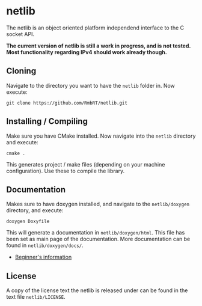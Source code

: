 # netlib

The netlib is an object oriented platform independend interface to the C socket API.

**The current version of netlib is still a work in progress, and is not tested. Most functionality regarding IPv4 should work already though.**

## Cloning

Navigate to the directory you want to have the ```netlib``` folder in. Now execute:

```git clone https://github.com/RmbRT/netlib.git```

## Installing / Compiling

Make sure you have CMake installed. Now navigate into the ```netlib``` directory and execute:

```cmake .```

This generates project / make files (depending on your machine configuration). Use these to compile the library.

## Documentation

Makes sure to have doxygen installed, and navigate to the ```netlib/doxygen``` directory, and execute:

```doxygen Doxyfile```

This will generate a documentation in ```netlib/doxygen/html```. This file has been set as main page of the documentation. More documentation can be found in ```netlib/doxygen/docs/```.
* [Beginner's information](docs/Guide.md)

## License

A copy of the license text the netlib is released under can be found in the text file ```netlib/LICENSE```.